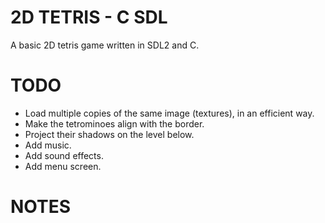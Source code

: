 # 2D TETRIS - C SDL

A basic 2D tetris game written in SDL2 and C. 

# TODO

- Load multiple copies of the same image (textures), in an efficient way.
- Make the tetrominoes align with the border.
- Project their shadows on the level below.
- Add music.
- Add sound effects.
- Add menu screen.

# NOTES


